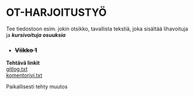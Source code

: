 <h1>OT-HARJOITUSTYÖ</h1>
<p>Tee tiedostoon esim. jokin otsikko, tavallista tekstiä, joka sisältää lihavoituja ja 
  <strong><i>kursivoituja osuuksia</i></strong></p>

<ul>
  <li>
      <h3><strike>Viikko 1</strike></h3>  
   </li>
</ul>


<strong>**Tehtävä linkit**</strong>
</br>
[gitlog.txt](https://github.com/sutigit/ot-harjoitustyo/blob/master/laskarit/viikko1/gitlog.txt)
</br>
[komentorivi.txt](https://github.com/sutigit/ot-harjoitustyo/blob/master/laskarit/viikko1/komentorivi.txt)
</br>
<p>Paikallisesti tehty muutos</p>



